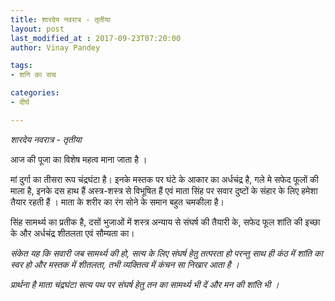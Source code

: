 ```yaml
---
title: शारदेय नवरात्र - तृतीया
layout: post
last_modified_at : 2017-09-23T07:20:00
author: Vinay Pandey

tags:
- शनि का सच

categories:
- दीर्घ

---
```


*शारदेय नवरात्र - तृतीया*

आज की पूजा का विशेष महत्व माना जाता है ।

मां दुर्गा का तीसरा रूप चंद्रघंटा है। इनके मस्तक पर घंटे के आकार का अर्धचंद्र है, गले मे सफेद फूलों की माला है, इनके दस हाथ हैं अस्त्र-शस्त्र से विभूषित हैं एवं माता सिंह पर सवार दुष्‍टों के संहार के लिए हमेशा तैयार रहती हैं । माता के शरीर का रंग सोने के समान बहुत चमकीला है। 

सिंह सामर्थ्य का प्रतीक है, दसों भुजाओं में शस्त्र अन्याय से संघर्ष की तैयारी के, सफेद फूल शांति की इच्छा के और अर्धचंद्र शीतलता एवं सौम्यता का। 

*संकेत यह कि सवारी जब सामर्थ्य की हो, सत्य के लिए संघर्ष हेतु तत्परता हो परन्तु साथ ही कंठ में शांति का स्वर हो और मस्तक में शीतलता, तभी व्यक्तित्व में कंचन सा निखार आता है ।*

*प्रार्थना है*
*माता चंद्रघंटा*
*सत्य पथ पर संघर्ष हेतु*
*तन का सामर्थ्य भी दें और मन की शांति भी ।*
